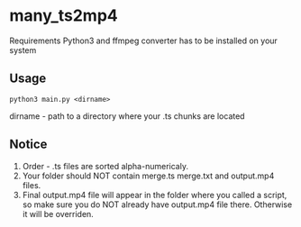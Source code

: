 # many_ts2mp4
Requirements
Python3 and ffmpeg converter has to be installed on your system

## Usage
```
python3 main.py <dirname>
```
dirname - path to a directory where your .ts chunks are located  

## Notice
1. Order - .ts files are sorted alpha-numericaly.  
2. Your folder should NOT contain merge.ts merge.txt and output.mp4 files.  
3. Final output.mp4 file will appear in the folder where you called a script, so make sure you do NOT already have output.mp4 file there. Otherwise it will be overriden.
